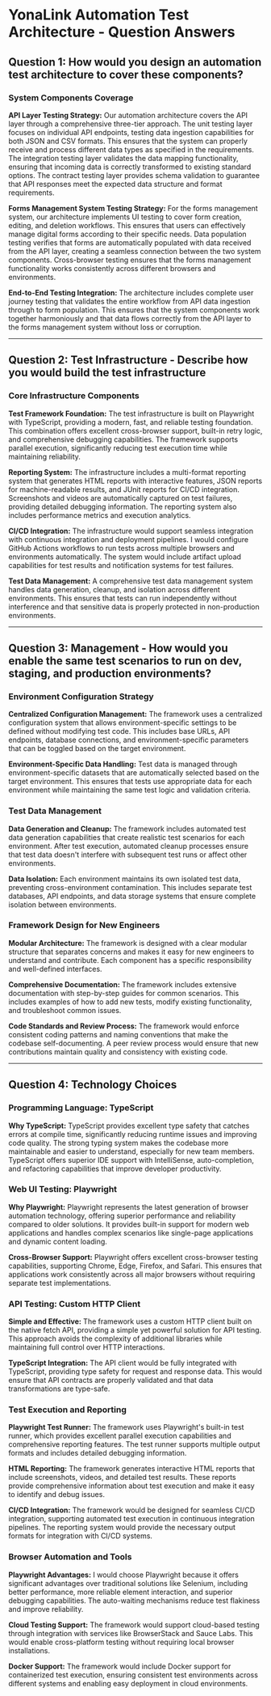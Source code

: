 # YonaLink Automation Test Architecture - Question Answers

## Question 1: How would you design an automation test architecture to cover these components?

### System Components Coverage

**API Layer Testing Strategy:**
Our automation architecture covers the API layer through a comprehensive three-tier approach. The unit testing layer focuses on individual API endpoints, testing data ingestion capabilities for both JSON and CSV formats. This ensures that the system can properly receive and process different data types as specified in the requirements. The integration testing layer validates the data mapping functionality, ensuring that incoming data is correctly transformed to existing standard options. The contract testing layer provides schema validation to guarantee that API responses meet the expected data structure and format requirements.

**Forms Management System Testing Strategy:**
For the forms management system, our architecture implements UI testing to cover form creation, editing, and deletion workflows. This ensures that users can effectively manage digital forms according to their specific needs. Data population testing verifies that forms are automatically populated with data received from the API layer, creating a seamless connection between the two system components. Cross-browser testing ensures that the forms management functionality works consistently across different browsers and environments.

**End-to-End Testing Integration:**
The architecture includes complete user journey testing that validates the entire workflow from API data ingestion through to form population. This ensures that the system components work together harmoniously and that data flows correctly from the API layer to the forms management system without loss or corruption.

---

## Question 2: Test Infrastructure - Describe how you would build the test infrastructure

### Core Infrastructure Components

**Test Framework Foundation:**
The test infrastructure is built on Playwright with TypeScript, providing a modern, fast, and reliable testing foundation. This combination offers excellent cross-browser support, built-in retry logic, and comprehensive debugging capabilities. The framework supports parallel execution, significantly reducing test execution time while maintaining reliability.

**Reporting System:**
The infrastructure includes a multi-format reporting system that generates HTML reports with interactive features, JSON reports for machine-readable results, and JUnit reports for CI/CD integration. Screenshots and videos are automatically captured on test failures, providing detailed debugging information. The reporting system also includes performance metrics and execution analytics.

**CI/CD Integration:**
The infrastructure would support seamless integration with continuous integration and deployment pipelines. I would configure GitHub Actions workflows to run tests across multiple browsers and environments automatically. The system would include artifact upload capabilities for test results and notification systems for test failures.

**Test Data Management:**
A comprehensive test data management system handles data generation, cleanup, and isolation across different environments. This ensures that tests can run independently without interference and that sensitive data is properly protected in non-production environments.

---

## Question 3: Management - How would you enable the same test scenarios to run on dev, staging, and production environments?

### Environment Configuration Strategy

**Centralized Configuration Management:**
The framework uses a centralized configuration system that allows environment-specific settings to be defined without modifying test code. This includes base URLs, API endpoints, database connections, and environment-specific parameters that can be toggled based on the target environment.

**Environment-Specific Data Handling:**
Test data is managed through environment-specific datasets that are automatically selected based on the target environment. This ensures that tests use appropriate data for each environment while maintaining the same test logic and validation criteria.

### Test Data Management

**Data Generation and Cleanup:**
The framework includes automated test data generation capabilities that create realistic test scenarios for each environment. After test execution, automated cleanup processes ensure that test data doesn't interfere with subsequent test runs or affect other environments.

**Data Isolation:**
Each environment maintains its own isolated test data, preventing cross-environment contamination. This includes separate test databases, API endpoints, and data storage systems that ensure complete isolation between environments.

### Framework Design for New Engineers

**Modular Architecture:**
The framework is designed with a clear modular structure that separates concerns and makes it easy for new engineers to understand and contribute. Each component has a specific responsibility and well-defined interfaces.

**Comprehensive Documentation:**
The framework includes extensive documentation with step-by-step guides for common scenarios. This includes examples of how to add new tests, modify existing functionality, and troubleshoot common issues.

**Code Standards and Review Process:**
The framework would enforce consistent coding patterns and naming conventions that make the codebase self-documenting. A peer review process would ensure that new contributions maintain quality and consistency with existing code.

---

## Question 4: Technology Choices

### Programming Language: TypeScript

**Why TypeScript:**
TypeScript provides excellent type safety that catches errors at compile time, significantly reducing runtime issues and improving code quality. The strong typing system makes the codebase more maintainable and easier to understand, especially for new team members. TypeScript offers superior IDE support with IntelliSense, auto-completion, and refactoring capabilities that improve developer productivity.

### Web UI Testing: Playwright

**Why Playwright:**
Playwright represents the latest generation of browser automation technology, offering superior performance and reliability compared to older solutions. It provides built-in support for modern web applications and handles complex scenarios like single-page applications and dynamic content loading.

**Cross-Browser Support:**
Playwright offers excellent cross-browser testing capabilities, supporting Chrome, Edge, Firefox, and Safari. This ensures that applications work consistently across all major browsers without requiring separate test implementations.

### API Testing: Custom HTTP Client

**Simple and Effective:**
The framework uses a custom HTTP client built on the native fetch API, providing a simple yet powerful solution for API testing. This approach avoids the complexity of additional libraries while maintaining full control over HTTP interactions.

**TypeScript Integration:**
The API client would be fully integrated with TypeScript, providing type safety for request and response data. This would ensure that API contracts are properly validated and that data transformations are type-safe.

### Test Execution and Reporting

**Playwright Test Runner:**
The framework uses Playwright's built-in test runner, which provides excellent parallel execution capabilities and comprehensive reporting features. The test runner supports multiple output formats and includes detailed debugging information.

**HTML Reporting:**
The framework generates interactive HTML reports that include screenshots, videos, and detailed test results. These reports provide comprehensive information about test execution and make it easy to identify and debug issues.

**CI/CD Integration:**
The framework would be designed for seamless CI/CD integration, supporting automated test execution in continuous integration pipelines. The reporting system would provide the necessary output formats for integration with CI/CD systems.

### Browser Automation and Tools

**Playwright Advantages:**
I would choose Playwright because it offers significant advantages over traditional solutions like Selenium, including better performance, more reliable element interaction, and superior debugging capabilities. The auto-waiting mechanisms reduce test flakiness and improve reliability.

**Cloud Testing Support:**
The framework would support cloud-based testing through integration with services like BrowserStack and Sauce Labs. This would enable cross-platform testing without requiring local browser installations.

**Docker Support:**
The framework would include Docker support for containerized test execution, ensuring consistent test environments across different systems and enabling easy deployment in cloud environments.